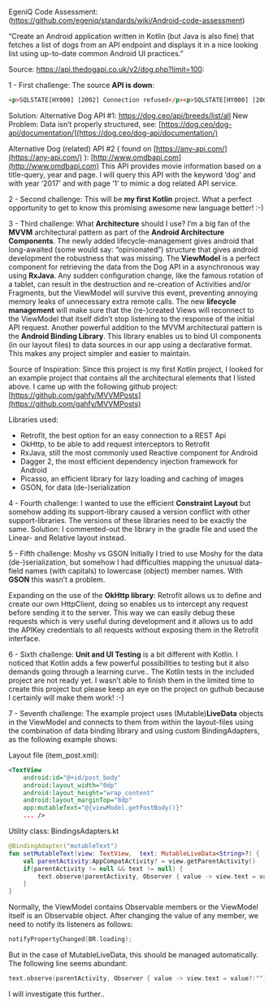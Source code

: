 EgeniQ Code Assessment:
(https://github.com/egeniq/standards/wiki/Android-code-assessment)

“Create an Android application written in Kotlin (but Java is also fine) that fetches a list of dogs from an API endpoint and displays it in a nice looking list using up-to-date common Android UI practices.”

Source:
https://api.thedogapi.co.uk/v2/dog.php?limit=100:

1 - First challenge: The source **API is down**:

```html
<p>SQLSTATE[HY000] [2002] Connection refused</p><p>SQLSTATE[HY000] [2002] Connection refused</p><p>SQLSTATE[HY000] [2002] Connection refused</p><p>SQLSTATE[HY000] [2002] Connection refused</p><p>SQLSTATE[HY000] [2002] Connection refused</p>
```

Solution:
Alternative Dog API #1:
https://dog.ceo/api/breeds/list/all
New Problem: Data isn’t properly structured, see: [https://dog.ceo/dog-api/documentation/](https://dog.ceo/dog-api/documentation/)

Alternative Dog (related) API #2 ( found on [https://any-api.com/](https://any-api.com/) ):
[http://www.omdbapi.com](http://www.omdbapi.com)
This API provides movie information based on a title-query, year and page. I will query this API with the keyword ‘dog’ and with year ‘2017’ and with page ‘1’ to mimic a dog related API service.

2 - Second challenge: This will be **my first Kotlin** project. 
What a perfect opportunity to get to know this promising awesome new language better! :-) 

3 - Third challenge: What **Architecture** should I use?
I’m a big fan of the **MVVM** architectural pattern as part of the **Android Architecture Components**.
The newly added lifecycle-management gives android that long-awaited (some would say: “opinionated”) structure that gives android development the robustness that was missing.
The **ViewModel** is a perfect component for retrieving the data from the Dog API in a asynchronous way using **RxJava**. Any sudden configuration change, like the famous rotation of a tablet, can result in the destruction and re-creation of Activities and/or Fragments, but the ViewModel will survive this event, preventing annoying memory leaks of unnecessary extra remote calls. The new **lifecycle management** will make sure that the (re-)created Views will reconnect to the ViewModel that itself didn’t stop listening to the response of the initial API request. 
Another powerful addition to the MVVM architectural pattern is the **Android Binding Library**. This library enables us to bind UI components (in our layout files) to data sources in our app using a declarative format. This makes any project simpler and easier to maintain.

Source of Inspiration:
Since this project is my first Kotlin project, I looked for an example project that contains all the architectural elements that I listed above. I came up with the following github project:
[https://github.com/gahfy/MVVMPosts](https://github.com/gahfy/MVVMPosts)

Libraries used:
- Retrofit, the best option for an easy connection to a REST Api
- OkHttp, to be able to add request interceptors to Retrofit
- RxJava, still the most commonly used Reactive component for Android
- Dagger 2, the most efficient dependency injection framework for Android
- Picasso, an efficient library for lazy loading and caching of images
- GSON, for data (de-)serialization

4 - Fourth challenge:
I wanted to use the efficient **Constraint Layout** but somehow adding its support-library caused a version conflict with other support-libraries. The versions of these libraries need to be exactly the same. Solution: I commented-out the library in the gradle file and used the Linear- and Relative layout instead.

5 - Fifth challenge: Moshy vs GSON
Initially I tried to use Moshy for the data (de-)serialization, but somehow I had difficulties mapping the unusual data-field names (with capitals) to lowercase (object) member names. With **GSON** this wasn’t a problem.

Expanding on the use of the **OkHttp library**:
Retrofit allows us to define and create our own HttpClient, doing so enables us to intercept any request before sending it to the server. This way we can easily debug these requests which is very useful during development and it allows us to add the APIKey credentials to all requests without exposing them in the Retrofit interface.

6 - Sixth challenge:
**Unit and UI Testing** is a bit different with Kotlin. I noticed that Kotlin adds a few powerful possibilities to testing but it also demands going through a learning curve..
The Kotlin tests in the included project are not ready yet. I wasn’t able to finish them in the limited time to create this project but please keep an eye on the project on guthub because I certainly will make them work! :-)

7 - Seventh challenge:
The example project uses (Mutable)**LiveData** objects in the ViewModel and connects to them from within the layout-files using the combination of data binding library and using custom BindingAdapters, as the following example shows:

Layout file (item_post.xml):
```xml
<TextView
    android:id="@+id/post_body"
    android:layout_width="0dp"
    android:layout_height="wrap_content"
    android:layout_marginTop="8dp"
    app:mutableText="@{viewModel.getPostBody()}"
	... />
```

Utility class: BindingsAdapters.kt
```kotlin
@BindingAdapter("mutableText")
fun setMutableText(view: TextView,  text: MutableLiveData<String>?) {
    val parentActivity:AppCompatActivity? = view.getParentActivity()
    if(parentActivity != null && text != null) {
        text.observe(parentActivity, Observer { value -> view.text = value?:""})
    }
}
```

Normally, the ViewModel contains Observable members or the ViewModel itself is an Observable object. After changing the value of any member, we need to notify its listeners as follows:

```kotlin
notifyPropertyChanged(BR.loading);
```

But in the case of MutableLiveData, this should be managed automatically. The following line seems abundant:

```kotlin
text.observe(parentActivity, Observer { value -> view.text = value?:""})
```
I will investigate this further..
